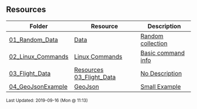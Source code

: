## Resources
| Folder | Resource | Description|
 | ------------|------------|------------|
 | [01_Random_Data](https://github.com/rugbyprof/5303-Adv-Database/tree/master/Resources/01_Random_Data) | [ Data ](https://github.com/rugbyprof/5303-Adv-Database/tree/master/Resources/01_Random_Data) | [ Random collection](https://github.com/rugbyprof/5303-Adv-Database/tree/master/Resources/01_Random_Data) | [N/A](https://github.com/rugbyprof/5303-Adv-Database/tree/master/Resources/01_Random_Data) |
 | [02_Linux_Commands](https://github.com/rugbyprof/5303-Adv-Database/tree/master/Resources/02_Linux_Commands) | [ Linux Commands ](https://github.com/rugbyprof/5303-Adv-Database/tree/master/Resources/02_Linux_Commands) | [ Basic command info](https://github.com/rugbyprof/5303-Adv-Database/tree/master/Resources/02_Linux_Commands) | [02_Linux_Commands](https://github.com/rugbyprof/5303-Adv-Database/tree/master/Resources/02_Linux_Commands) | [ TL;DR Necessary Commands](https://github.com/rugbyprof/5303-Adv-Database/tree/master/Resources/02_Linux_Commands) | [02_Linux_Commands](https://github.com/rugbyprof/5303-Adv-Database/tree/master/Resources/02_Linux_Commands) | [ More Extensive List Below](https://github.com/rugbyprof/5303-Adv-Database/tree/master/Resources/02_Linux_Commands) | [02_Linux_Commands](https://github.com/rugbyprof/5303-Adv-Database/tree/master/Resources/02_Linux_Commands) | [ 1 ](https://github.com/rugbyprof/5303-Adv-Database/tree/master/Resources/02_Linux_Commands) | [ SYSTEM INFORMATION](https://github.com/rugbyprof/5303-Adv-Database/tree/master/Resources/02_Linux_Commands) | [02_Linux_Commands](https://github.com/rugbyprof/5303-Adv-Database/tree/master/Resources/02_Linux_Commands) | [ Display Linux system information](https://github.com/rugbyprof/5303-Adv-Database/tree/master/Resources/02_Linux_Commands) | [02_Linux_Commands](https://github.com/rugbyprof/5303-Adv-Database/tree/master/Resources/02_Linux_Commands) | [ Display kernel release information](https://github.com/rugbyprof/5303-Adv-Database/tree/master/Resources/02_Linux_Commands) | [02_Linux_Commands](https://github.com/rugbyprof/5303-Adv-Database/tree/master/Resources/02_Linux_Commands) | [ Show which version of redhat installed](https://github.com/rugbyprof/5303-Adv-Database/tree/master/Resources/02_Linux_Commands) | [02_Linux_Commands](https://github.com/rugbyprof/5303-Adv-Database/tree/master/Resources/02_Linux_Commands) | [ Show how long the system has been running + load](https://github.com/rugbyprof/5303-Adv-Database/tree/master/Resources/02_Linux_Commands) | [02_Linux_Commands](https://github.com/rugbyprof/5303-Adv-Database/tree/master/Resources/02_Linux_Commands) | [ Show system host name](https://github.com/rugbyprof/5303-Adv-Database/tree/master/Resources/02_Linux_Commands) | [02_Linux_Commands](https://github.com/rugbyprof/5303-Adv-Database/tree/master/Resources/02_Linux_Commands) | [ Display the IP addresses of the host](https://github.com/rugbyprof/5303-Adv-Database/tree/master/Resources/02_Linux_Commands) | [02_Linux_Commands](https://github.com/rugbyprof/5303-Adv-Database/tree/master/Resources/02_Linux_Commands) | [ Show system reboot history](https://github.com/rugbyprof/5303-Adv-Database/tree/master/Resources/02_Linux_Commands) | [02_Linux_Commands](https://github.com/rugbyprof/5303-Adv-Database/tree/master/Resources/02_Linux_Commands) | [ Show the current date and time](https://github.com/rugbyprof/5303-Adv-Database/tree/master/Resources/02_Linux_Commands) | [02_Linux_Commands](https://github.com/rugbyprof/5303-Adv-Database/tree/master/Resources/02_Linux_Commands) | [ Show this month's calendar](https://github.com/rugbyprof/5303-Adv-Database/tree/master/Resources/02_Linux_Commands) | [02_Linux_Commands](https://github.com/rugbyprof/5303-Adv-Database/tree/master/Resources/02_Linux_Commands) | [ Display who is online](https://github.com/rugbyprof/5303-Adv-Database/tree/master/Resources/02_Linux_Commands) | [02_Linux_Commands](https://github.com/rugbyprof/5303-Adv-Database/tree/master/Resources/02_Linux_Commands) | [ Who you are logged in as](https://github.com/rugbyprof/5303-Adv-Database/tree/master/Resources/02_Linux_Commands) | [02_Linux_Commands](https://github.com/rugbyprof/5303-Adv-Database/tree/master/Resources/02_Linux_Commands) | [ 2 ](https://github.com/rugbyprof/5303-Adv-Database/tree/master/Resources/02_Linux_Commands) | [ HARDWARE INFORMATION](https://github.com/rugbyprof/5303-Adv-Database/tree/master/Resources/02_Linux_Commands) | [02_Linux_Commands](https://github.com/rugbyprof/5303-Adv-Database/tree/master/Resources/02_Linux_Commands) | [ Display messages in kernel ring buffer](https://github.com/rugbyprof/5303-Adv-Database/tree/master/Resources/02_Linux_Commands) | [02_Linux_Commands](https://github.com/rugbyprof/5303-Adv-Database/tree/master/Resources/02_Linux_Commands) | [ Display CPU information](https://github.com/rugbyprof/5303-Adv-Database/tree/master/Resources/02_Linux_Commands) | [02_Linux_Commands](https://github.com/rugbyprof/5303-Adv-Database/tree/master/Resources/02_Linux_Commands) | [ Display memory information](https://github.com/rugbyprof/5303-Adv-Database/tree/master/Resources/02_Linux_Commands) | [02_Linux_Commands](https://github.com/rugbyprof/5303-Adv-Database/tree/master/Resources/02_Linux_Commands) | [ Display free and used memory ( ](https://github.com/rugbyprof/5303-Adv-Database/tree/master/Resources/02_Linux_Commands) | [h for human readable, ](https://github.com/rugbyprof/5303-Adv-Database/tree/master/Resources/02_Linux_Commands) | [m for MB, ](https://github.com/rugbyprof/5303-Adv-Database/tree/master/Resources/02_Linux_Commands) | [g for GB.)](https://github.com/rugbyprof/5303-Adv-Database/tree/master/Resources/02_Linux_Commands) | [02_Linux_Commands](https://github.com/rugbyprof/5303-Adv-Database/tree/master/Resources/02_Linux_Commands) | [ Display PCI devices](https://github.com/rugbyprof/5303-Adv-Database/tree/master/Resources/02_Linux_Commands) | [02_Linux_Commands](https://github.com/rugbyprof/5303-Adv-Database/tree/master/Resources/02_Linux_Commands) | [ Display USB devices](https://github.com/rugbyprof/5303-Adv-Database/tree/master/Resources/02_Linux_Commands) | [02_Linux_Commands](https://github.com/rugbyprof/5303-Adv-Database/tree/master/Resources/02_Linux_Commands) | [ Display DMI/SMBIOS (hardware info) from the BIOS](https://github.com/rugbyprof/5303-Adv-Database/tree/master/Resources/02_Linux_Commands) | [02_Linux_Commands](https://github.com/rugbyprof/5303-Adv-Database/tree/master/Resources/02_Linux_Commands) | [ Show info about disk sda](https://github.com/rugbyprof/5303-Adv-Database/tree/master/Resources/02_Linux_Commands) | [02_Linux_Commands](https://github.com/rugbyprof/5303-Adv-Database/tree/master/Resources/02_Linux_Commands) | [ Perform a read speed test on disk sda](https://github.com/rugbyprof/5303-Adv-Database/tree/master/Resources/02_Linux_Commands) | [02_Linux_Commands](https://github.com/rugbyprof/5303-Adv-Database/tree/master/Resources/02_Linux_Commands) | [ Test for unreadable blocks on disk sda](https://github.com/rugbyprof/5303-Adv-Database/tree/master/Resources/02_Linux_Commands) | [02_Linux_Commands](https://github.com/rugbyprof/5303-Adv-Database/tree/master/Resources/02_Linux_Commands) | [ 3 ](https://github.com/rugbyprof/5303-Adv-Database/tree/master/Resources/02_Linux_Commands) | [ PERFORMANCE MONITORING AND STATISTICS](https://github.com/rugbyprof/5303-Adv-Database/tree/master/Resources/02_Linux_Commands) | [02_Linux_Commands](https://github.com/rugbyprof/5303-Adv-Database/tree/master/Resources/02_Linux_Commands) | [ Display and manage the top processes](https://github.com/rugbyprof/5303-Adv-Database/tree/master/Resources/02_Linux_Commands) | [02_Linux_Commands](https://github.com/rugbyprof/5303-Adv-Database/tree/master/Resources/02_Linux_Commands) | [ Interactive process viewer (top alternative)](https://github.com/rugbyprof/5303-Adv-Database/tree/master/Resources/02_Linux_Commands) | [02_Linux_Commands](https://github.com/rugbyprof/5303-Adv-Database/tree/master/Resources/02_Linux_Commands) | [ Display processor related statistics](https://github.com/rugbyprof/5303-Adv-Database/tree/master/Resources/02_Linux_Commands) | [02_Linux_Commands](https://github.com/rugbyprof/5303-Adv-Database/tree/master/Resources/02_Linux_Commands) | [ Display virtual memory statistics](https://github.com/rugbyprof/5303-Adv-Database/tree/master/Resources/02_Linux_Commands) | [02_Linux_Commands](https://github.com/rugbyprof/5303-Adv-Database/tree/master/Resources/02_Linux_Commands) | [ Display I/O statistics](https://github.com/rugbyprof/5303-Adv-Database/tree/master/Resources/02_Linux_Commands) | [02_Linux_Commands](https://github.com/rugbyprof/5303-Adv-Database/tree/master/Resources/02_Linux_Commands) | [ Display the last 100 syslog messages  (Use /var/log/syslog for Debian based systems.)](https://github.com/rugbyprof/5303-Adv-Database/tree/master/Resources/02_Linux_Commands) | [02_Linux_Commands](https://github.com/rugbyprof/5303-Adv-Database/tree/master/Resources/02_Linux_Commands) | [ Capture and display all packets on interface eth0](https://github.com/rugbyprof/5303-Adv-Database/tree/master/Resources/02_Linux_Commands) | [02_Linux_Commands](https://github.com/rugbyprof/5303-Adv-Database/tree/master/Resources/02_Linux_Commands) | [ Monitor all traffic on port 80 ( HTTP )](https://github.com/rugbyprof/5303-Adv-Database/tree/master/Resources/02_Linux_Commands) | [02_Linux_Commands](https://github.com/rugbyprof/5303-Adv-Database/tree/master/Resources/02_Linux_Commands) | [ List all open files on the system](https://github.com/rugbyprof/5303-Adv-Database/tree/master/Resources/02_Linux_Commands) | [02_Linux_Commands](https://github.com/rugbyprof/5303-Adv-Database/tree/master/Resources/02_Linux_Commands) | [ List files opened by user](https://github.com/rugbyprof/5303-Adv-Database/tree/master/Resources/02_Linux_Commands) | [02_Linux_Commands](https://github.com/rugbyprof/5303-Adv-Database/tree/master/Resources/02_Linux_Commands) | [ Display free and used memory ( ](https://github.com/rugbyprof/5303-Adv-Database/tree/master/Resources/02_Linux_Commands) | [h for human readable, ](https://github.com/rugbyprof/5303-Adv-Database/tree/master/Resources/02_Linux_Commands) | [m for MB, ](https://github.com/rugbyprof/5303-Adv-Database/tree/master/Resources/02_Linux_Commands) | [g for GB.)](https://github.com/rugbyprof/5303-Adv-Database/tree/master/Resources/02_Linux_Commands) | [02_Linux_Commands](https://github.com/rugbyprof/5303-Adv-Database/tree/master/Resources/02_Linux_Commands) | [ Execute "df ](https://github.com/rugbyprof/5303-Adv-Database/tree/master/Resources/02_Linux_Commands) | [h", showing periodic updates](https://github.com/rugbyprof/5303-Adv-Database/tree/master/Resources/02_Linux_Commands) | [02_Linux_Commands](https://github.com/rugbyprof/5303-Adv-Database/tree/master/Resources/02_Linux_Commands) | [ 4 – USER INFORMATION AND MANAGEMENT](https://github.com/rugbyprof/5303-Adv-Database/tree/master/Resources/02_Linux_Commands) | [02_Linux_Commands](https://github.com/rugbyprof/5303-Adv-Database/tree/master/Resources/02_Linux_Commands) | [ Display the user and group ids of your current user.](https://github.com/rugbyprof/5303-Adv-Database/tree/master/Resources/02_Linux_Commands) | [02_Linux_Commands](https://github.com/rugbyprof/5303-Adv-Database/tree/master/Resources/02_Linux_Commands) | [ Display the last users who have logged onto the system.](https://github.com/rugbyprof/5303-Adv-Database/tree/master/Resources/02_Linux_Commands) | [02_Linux_Commands](https://github.com/rugbyprof/5303-Adv-Database/tree/master/Resources/02_Linux_Commands) | [ Show who is logged into the system.](https://github.com/rugbyprof/5303-Adv-Database/tree/master/Resources/02_Linux_Commands) | [02_Linux_Commands](https://github.com/rugbyprof/5303-Adv-Database/tree/master/Resources/02_Linux_Commands) | [ Show who is logged in and what they are doing.](https://github.com/rugbyprof/5303-Adv-Database/tree/master/Resources/02_Linux_Commands) | [02_Linux_Commands](https://github.com/rugbyprof/5303-Adv-Database/tree/master/Resources/02_Linux_Commands) | [ Create a group named "test".](https://github.com/rugbyprof/5303-Adv-Database/tree/master/Resources/02_Linux_Commands) | [02_Linux_Commands](https://github.com/rugbyprof/5303-Adv-Database/tree/master/Resources/02_Linux_Commands) | [ Create an account named john, with a comment of "John Smith" and create the user's home directory.](https://github.com/rugbyprof/5303-Adv-Database/tree/master/Resources/02_Linux_Commands) | [02_Linux_Commands](https://github.com/rugbyprof/5303-Adv-Database/tree/master/Resources/02_Linux_Commands) | [ Delete the john account.](https://github.com/rugbyprof/5303-Adv-Database/tree/master/Resources/02_Linux_Commands) | [02_Linux_Commands](https://github.com/rugbyprof/5303-Adv-Database/tree/master/Resources/02_Linux_Commands) | [ Add the john account to the sales group](https://github.com/rugbyprof/5303-Adv-Database/tree/master/Resources/02_Linux_Commands) | [02_Linux_Commands](https://github.com/rugbyprof/5303-Adv-Database/tree/master/Resources/02_Linux_Commands) | [ 5 ](https://github.com/rugbyprof/5303-Adv-Database/tree/master/Resources/02_Linux_Commands) | [ FILE AND DIRECTORY COMMANDS](https://github.com/rugbyprof/5303-Adv-Database/tree/master/Resources/02_Linux_Commands) | [02_Linux_Commands](https://github.com/rugbyprof/5303-Adv-Database/tree/master/Resources/02_Linux_Commands) | [ List all files in a long listing (detailed) format](https://github.com/rugbyprof/5303-Adv-Database/tree/master/Resources/02_Linux_Commands) | [02_Linux_Commands](https://github.com/rugbyprof/5303-Adv-Database/tree/master/Resources/02_Linux_Commands) | [ Display the present working directory](https://github.com/rugbyprof/5303-Adv-Database/tree/master/Resources/02_Linux_Commands) | [02_Linux_Commands](https://github.com/rugbyprof/5303-Adv-Database/tree/master/Resources/02_Linux_Commands) | [ Create a directory](https://github.com/rugbyprof/5303-Adv-Database/tree/master/Resources/02_Linux_Commands) | [02_Linux_Commands](https://github.com/rugbyprof/5303-Adv-Database/tree/master/Resources/02_Linux_Commands) | [ Remove (delete) file](https://github.com/rugbyprof/5303-Adv-Database/tree/master/Resources/02_Linux_Commands) | [02_Linux_Commands](https://github.com/rugbyprof/5303-Adv-Database/tree/master/Resources/02_Linux_Commands) | [ Remove the directory and its contents recursively](https://github.com/rugbyprof/5303-Adv-Database/tree/master/Resources/02_Linux_Commands) | [02_Linux_Commands](https://github.com/rugbyprof/5303-Adv-Database/tree/master/Resources/02_Linux_Commands) | [ Force removal of file without prompting for confirmation](https://github.com/rugbyprof/5303-Adv-Database/tree/master/Resources/02_Linux_Commands) | [02_Linux_Commands](https://github.com/rugbyprof/5303-Adv-Database/tree/master/Resources/02_Linux_Commands) | [ Forcefully remove directory recursively](https://github.com/rugbyprof/5303-Adv-Database/tree/master/Resources/02_Linux_Commands) | [02_Linux_Commands](https://github.com/rugbyprof/5303-Adv-Database/tree/master/Resources/02_Linux_Commands) | [ Copy file1 to file2](https://github.com/rugbyprof/5303-Adv-Database/tree/master/Resources/02_Linux_Commands) | [02_Linux_Commands](https://github.com/rugbyprof/5303-Adv-Database/tree/master/Resources/02_Linux_Commands) | [ Copy source_directory recursively to destination. If destination exists, copy source_directory into destination, otherwise create destination with the contents of source_directory.](https://github.com/rugbyprof/5303-Adv-Database/tree/master/Resources/02_Linux_Commands) | [02_Linux_Commands](https://github.com/rugbyprof/5303-Adv-Database/tree/master/Resources/02_Linux_Commands) | [ Rename or move file1 to file2. If file2 is an existing directory, move file1 into directory file2](https://github.com/rugbyprof/5303-Adv-Database/tree/master/Resources/02_Linux_Commands) | [02_Linux_Commands](https://github.com/rugbyprof/5303-Adv-Database/tree/master/Resources/02_Linux_Commands) | [ Create symbolic link to linkname](https://github.com/rugbyprof/5303-Adv-Database/tree/master/Resources/02_Linux_Commands) | [02_Linux_Commands](https://github.com/rugbyprof/5303-Adv-Database/tree/master/Resources/02_Linux_Commands) | [ Create an empty file or update the access and modification times of file.](https://github.com/rugbyprof/5303-Adv-Database/tree/master/Resources/02_Linux_Commands) | [02_Linux_Commands](https://github.com/rugbyprof/5303-Adv-Database/tree/master/Resources/02_Linux_Commands) | [ View the contents of file](https://github.com/rugbyprof/5303-Adv-Database/tree/master/Resources/02_Linux_Commands) | [02_Linux_Commands](https://github.com/rugbyprof/5303-Adv-Database/tree/master/Resources/02_Linux_Commands) | [ Browse through a text file](https://github.com/rugbyprof/5303-Adv-Database/tree/master/Resources/02_Linux_Commands) | [02_Linux_Commands](https://github.com/rugbyprof/5303-Adv-Database/tree/master/Resources/02_Linux_Commands) | [ Display the first 10 lines of file](https://github.com/rugbyprof/5303-Adv-Database/tree/master/Resources/02_Linux_Commands) | [02_Linux_Commands](https://github.com/rugbyprof/5303-Adv-Database/tree/master/Resources/02_Linux_Commands) | [ Display the last 10 lines of file](https://github.com/rugbyprof/5303-Adv-Database/tree/master/Resources/02_Linux_Commands) | [02_Linux_Commands](https://github.com/rugbyprof/5303-Adv-Database/tree/master/Resources/02_Linux_Commands) | [ Display the last 10 lines of file and "follow" the file as it grows.](https://github.com/rugbyprof/5303-Adv-Database/tree/master/Resources/02_Linux_Commands) | [02_Linux_Commands](https://github.com/rugbyprof/5303-Adv-Database/tree/master/Resources/02_Linux_Commands) | [ 6 ](https://github.com/rugbyprof/5303-Adv-Database/tree/master/Resources/02_Linux_Commands) | [ PROCESS MANAGEMENT](https://github.com/rugbyprof/5303-Adv-Database/tree/master/Resources/02_Linux_Commands) | [02_Linux_Commands](https://github.com/rugbyprof/5303-Adv-Database/tree/master/Resources/02_Linux_Commands) | [ Display your currently running processes](https://github.com/rugbyprof/5303-Adv-Database/tree/master/Resources/02_Linux_Commands) | [02_Linux_Commands](https://github.com/rugbyprof/5303-Adv-Database/tree/master/Resources/02_Linux_Commands) | [ Display all the currently running processes on the system.](https://github.com/rugbyprof/5303-Adv-Database/tree/master/Resources/02_Linux_Commands) | [02_Linux_Commands](https://github.com/rugbyprof/5303-Adv-Database/tree/master/Resources/02_Linux_Commands) | [ Display process information for processname](https://github.com/rugbyprof/5303-Adv-Database/tree/master/Resources/02_Linux_Commands) | [02_Linux_Commands](https://github.com/rugbyprof/5303-Adv-Database/tree/master/Resources/02_Linux_Commands) | [ Display and manage the top processes](https://github.com/rugbyprof/5303-Adv-Database/tree/master/Resources/02_Linux_Commands) | [02_Linux_Commands](https://github.com/rugbyprof/5303-Adv-Database/tree/master/Resources/02_Linux_Commands) | [ Interactive process viewer (top alternative)](https://github.com/rugbyprof/5303-Adv-Database/tree/master/Resources/02_Linux_Commands) | [02_Linux_Commands](https://github.com/rugbyprof/5303-Adv-Database/tree/master/Resources/02_Linux_Commands) | [ Kill process with process ID of pid](https://github.com/rugbyprof/5303-Adv-Database/tree/master/Resources/02_Linux_Commands) | [02_Linux_Commands](https://github.com/rugbyprof/5303-Adv-Database/tree/master/Resources/02_Linux_Commands) | [ Kill all processes named processname](https://github.com/rugbyprof/5303-Adv-Database/tree/master/Resources/02_Linux_Commands) | [02_Linux_Commands](https://github.com/rugbyprof/5303-Adv-Database/tree/master/Resources/02_Linux_Commands) | [ Start program in the background](https://github.com/rugbyprof/5303-Adv-Database/tree/master/Resources/02_Linux_Commands) | [02_Linux_Commands](https://github.com/rugbyprof/5303-Adv-Database/tree/master/Resources/02_Linux_Commands) | [ Display stopped or background jobs](https://github.com/rugbyprof/5303-Adv-Database/tree/master/Resources/02_Linux_Commands) | [02_Linux_Commands](https://github.com/rugbyprof/5303-Adv-Database/tree/master/Resources/02_Linux_Commands) | [ Brings the most recent background job to foreground](https://github.com/rugbyprof/5303-Adv-Database/tree/master/Resources/02_Linux_Commands) | [02_Linux_Commands](https://github.com/rugbyprof/5303-Adv-Database/tree/master/Resources/02_Linux_Commands) | [ Brings job n to the foreground](https://github.com/rugbyprof/5303-Adv-Database/tree/master/Resources/02_Linux_Commands) | [02_Linux_Commands](https://github.com/rugbyprof/5303-Adv-Database/tree/master/Resources/02_Linux_Commands) | [ 7 – FILE PERMISSIONS](https://github.com/rugbyprof/5303-Adv-Database/tree/master/Resources/02_Linux_Commands) | [02_Linux_Commands](https://github.com/rugbyprof/5303-Adv-Database/tree/master/Resources/02_Linux_Commands) | [ 8 ](https://github.com/rugbyprof/5303-Adv-Database/tree/master/Resources/02_Linux_Commands) | [ NETWORKING](https://github.com/rugbyprof/5303-Adv-Database/tree/master/Resources/02_Linux_Commands) | [02_Linux_Commands](https://github.com/rugbyprof/5303-Adv-Database/tree/master/Resources/02_Linux_Commands) | [ Display all network interfaces and ip address](https://github.com/rugbyprof/5303-Adv-Database/tree/master/Resources/02_Linux_Commands) | [02_Linux_Commands](https://github.com/rugbyprof/5303-Adv-Database/tree/master/Resources/02_Linux_Commands) | [ Display eth0 address and details](https://github.com/rugbyprof/5303-Adv-Database/tree/master/Resources/02_Linux_Commands) | [02_Linux_Commands](https://github.com/rugbyprof/5303-Adv-Database/tree/master/Resources/02_Linux_Commands) | [ Query or control network driver and hardware settings](https://github.com/rugbyprof/5303-Adv-Database/tree/master/Resources/02_Linux_Commands) | [02_Linux_Commands](https://github.com/rugbyprof/5303-Adv-Database/tree/master/Resources/02_Linux_Commands) | [ Send ICMP echo request to host](https://github.com/rugbyprof/5303-Adv-Database/tree/master/Resources/02_Linux_Commands) | [02_Linux_Commands](https://github.com/rugbyprof/5303-Adv-Database/tree/master/Resources/02_Linux_Commands) | [ Display whois information for domain](https://github.com/rugbyprof/5303-Adv-Database/tree/master/Resources/02_Linux_Commands) | [02_Linux_Commands](https://github.com/rugbyprof/5303-Adv-Database/tree/master/Resources/02_Linux_Commands) | [ Display DNS information for domain](https://github.com/rugbyprof/5303-Adv-Database/tree/master/Resources/02_Linux_Commands) | [02_Linux_Commands](https://github.com/rugbyprof/5303-Adv-Database/tree/master/Resources/02_Linux_Commands) | [ Reverse lookup of IP_ADDRESS](https://github.com/rugbyprof/5303-Adv-Database/tree/master/Resources/02_Linux_Commands) | [02_Linux_Commands](https://github.com/rugbyprof/5303-Adv-Database/tree/master/Resources/02_Linux_Commands) | [ Display DNS ip address for domain](https://github.com/rugbyprof/5303-Adv-Database/tree/master/Resources/02_Linux_Commands) | [02_Linux_Commands](https://github.com/rugbyprof/5303-Adv-Database/tree/master/Resources/02_Linux_Commands) | [ Display the network address of the host name.](https://github.com/rugbyprof/5303-Adv-Database/tree/master/Resources/02_Linux_Commands) | [02_Linux_Commands](https://github.com/rugbyprof/5303-Adv-Database/tree/master/Resources/02_Linux_Commands) | [ Display all local ip addresses](https://github.com/rugbyprof/5303-Adv-Database/tree/master/Resources/02_Linux_Commands) | [02_Linux_Commands](https://github.com/rugbyprof/5303-Adv-Database/tree/master/Resources/02_Linux_Commands) | [ Download http://domain.com/file](https://github.com/rugbyprof/5303-Adv-Database/tree/master/Resources/02_Linux_Commands) | [02_Linux_Commands](https://github.com/rugbyprof/5303-Adv-Database/tree/master/Resources/02_Linux_Commands) | [ Display listening tcp and udp ports and corresponding programs](https://github.com/rugbyprof/5303-Adv-Database/tree/master/Resources/02_Linux_Commands) | [02_Linux_Commands](https://github.com/rugbyprof/5303-Adv-Database/tree/master/Resources/02_Linux_Commands) | [ 9 ](https://github.com/rugbyprof/5303-Adv-Database/tree/master/Resources/02_Linux_Commands) | [ ARCHIVES (TAR FILES)](https://github.com/rugbyprof/5303-Adv-Database/tree/master/Resources/02_Linux_Commands) | [02_Linux_Commands](https://github.com/rugbyprof/5303-Adv-Database/tree/master/Resources/02_Linux_Commands) | [ Create tar named archive.tar containing directory.](https://github.com/rugbyprof/5303-Adv-Database/tree/master/Resources/02_Linux_Commands) | [02_Linux_Commands](https://github.com/rugbyprof/5303-Adv-Database/tree/master/Resources/02_Linux_Commands) | [ Extract the contents from archive.tar.](https://github.com/rugbyprof/5303-Adv-Database/tree/master/Resources/02_Linux_Commands) | [02_Linux_Commands](https://github.com/rugbyprof/5303-Adv-Database/tree/master/Resources/02_Linux_Commands) | [ Create a gzip compressed tar file name archive.tar.gz.](https://github.com/rugbyprof/5303-Adv-Database/tree/master/Resources/02_Linux_Commands) | [02_Linux_Commands](https://github.com/rugbyprof/5303-Adv-Database/tree/master/Resources/02_Linux_Commands) | [ Extract a gzip compressed tar file.](https://github.com/rugbyprof/5303-Adv-Database/tree/master/Resources/02_Linux_Commands) | [02_Linux_Commands](https://github.com/rugbyprof/5303-Adv-Database/tree/master/Resources/02_Linux_Commands) | [ Create a tar file with bzip2 compression](https://github.com/rugbyprof/5303-Adv-Database/tree/master/Resources/02_Linux_Commands) | [02_Linux_Commands](https://github.com/rugbyprof/5303-Adv-Database/tree/master/Resources/02_Linux_Commands) | [ Extract a bzip2 compressed tar file.](https://github.com/rugbyprof/5303-Adv-Database/tree/master/Resources/02_Linux_Commands) | [02_Linux_Commands](https://github.com/rugbyprof/5303-Adv-Database/tree/master/Resources/02_Linux_Commands) | [ 10 ](https://github.com/rugbyprof/5303-Adv-Database/tree/master/Resources/02_Linux_Commands) | [ INSTALLING PACKAGES](https://github.com/rugbyprof/5303-Adv-Database/tree/master/Resources/02_Linux_Commands) | [02_Linux_Commands](https://github.com/rugbyprof/5303-Adv-Database/tree/master/Resources/02_Linux_Commands) | [ Search for a package by keyword.](https://github.com/rugbyprof/5303-Adv-Database/tree/master/Resources/02_Linux_Commands) | [02_Linux_Commands](https://github.com/rugbyprof/5303-Adv-Database/tree/master/Resources/02_Linux_Commands) | [ Install package.](https://github.com/rugbyprof/5303-Adv-Database/tree/master/Resources/02_Linux_Commands) | [02_Linux_Commands](https://github.com/rugbyprof/5303-Adv-Database/tree/master/Resources/02_Linux_Commands) | [ Display description and summary information about package.](https://github.com/rugbyprof/5303-Adv-Database/tree/master/Resources/02_Linux_Commands) | [02_Linux_Commands](https://github.com/rugbyprof/5303-Adv-Database/tree/master/Resources/02_Linux_Commands) | [ Install package from local file named package.rpm](https://github.com/rugbyprof/5303-Adv-Database/tree/master/Resources/02_Linux_Commands) | [02_Linux_Commands](https://github.com/rugbyprof/5303-Adv-Database/tree/master/Resources/02_Linux_Commands) | [ Remove/uninstall package.](https://github.com/rugbyprof/5303-Adv-Database/tree/master/Resources/02_Linux_Commands) | [02_Linux_Commands](https://github.com/rugbyprof/5303-Adv-Database/tree/master/Resources/02_Linux_Commands) | [ Install software from source code.](https://github.com/rugbyprof/5303-Adv-Database/tree/master/Resources/02_Linux_Commands) | [02_Linux_Commands](https://github.com/rugbyprof/5303-Adv-Database/tree/master/Resources/02_Linux_Commands) | [ 11 – SEARCH](https://github.com/rugbyprof/5303-Adv-Database/tree/master/Resources/02_Linux_Commands) | [02_Linux_Commands](https://github.com/rugbyprof/5303-Adv-Database/tree/master/Resources/02_Linux_Commands) | [ Search for pattern in file](https://github.com/rugbyprof/5303-Adv-Database/tree/master/Resources/02_Linux_Commands) | [02_Linux_Commands](https://github.com/rugbyprof/5303-Adv-Database/tree/master/Resources/02_Linux_Commands) | [ Search recursively for pattern in directory](https://github.com/rugbyprof/5303-Adv-Database/tree/master/Resources/02_Linux_Commands) | [02_Linux_Commands](https://github.com/rugbyprof/5303-Adv-Database/tree/master/Resources/02_Linux_Commands) | [ Find files and directories by name](https://github.com/rugbyprof/5303-Adv-Database/tree/master/Resources/02_Linux_Commands) | [02_Linux_Commands](https://github.com/rugbyprof/5303-Adv-Database/tree/master/Resources/02_Linux_Commands) | [ Find files in /home/john that start with "prefix".](https://github.com/rugbyprof/5303-Adv-Database/tree/master/Resources/02_Linux_Commands) | [02_Linux_Commands](https://github.com/rugbyprof/5303-Adv-Database/tree/master/Resources/02_Linux_Commands) | [ Find files larger than 100MB in /home](https://github.com/rugbyprof/5303-Adv-Database/tree/master/Resources/02_Linux_Commands) | [02_Linux_Commands](https://github.com/rugbyprof/5303-Adv-Database/tree/master/Resources/02_Linux_Commands) | [ 12 – SSH LOGINS](https://github.com/rugbyprof/5303-Adv-Database/tree/master/Resources/02_Linux_Commands) | [02_Linux_Commands](https://github.com/rugbyprof/5303-Adv-Database/tree/master/Resources/02_Linux_Commands) | [ Connect to host as your local username.](https://github.com/rugbyprof/5303-Adv-Database/tree/master/Resources/02_Linux_Commands) | [02_Linux_Commands](https://github.com/rugbyprof/5303-Adv-Database/tree/master/Resources/02_Linux_Commands) | [ Connect to host as user](https://github.com/rugbyprof/5303-Adv-Database/tree/master/Resources/02_Linux_Commands) | [02_Linux_Commands](https://github.com/rugbyprof/5303-Adv-Database/tree/master/Resources/02_Linux_Commands) | [ Connect to host using port](https://github.com/rugbyprof/5303-Adv-Database/tree/master/Resources/02_Linux_Commands) | [02_Linux_Commands](https://github.com/rugbyprof/5303-Adv-Database/tree/master/Resources/02_Linux_Commands) | [ 13 – FILE TRANSFERS](https://github.com/rugbyprof/5303-Adv-Database/tree/master/Resources/02_Linux_Commands) | [02_Linux_Commands](https://github.com/rugbyprof/5303-Adv-Database/tree/master/Resources/02_Linux_Commands) | [ Secure copy file.txt to the /tmp folder on server](https://github.com/rugbyprof/5303-Adv-Database/tree/master/Resources/02_Linux_Commands) | [02_Linux_Commands](https://github.com/rugbyprof/5303-Adv-Database/tree/master/Resources/02_Linux_Commands) | [ Copy *.html files from server to the local /tmp folder.](https://github.com/rugbyprof/5303-Adv-Database/tree/master/Resources/02_Linux_Commands) | [02_Linux_Commands](https://github.com/rugbyprof/5303-Adv-Database/tree/master/Resources/02_Linux_Commands) | [ Copy all files and directories recursively from server to the current system's /tmp folder.](https://github.com/rugbyprof/5303-Adv-Database/tree/master/Resources/02_Linux_Commands) | [02_Linux_Commands](https://github.com/rugbyprof/5303-Adv-Database/tree/master/Resources/02_Linux_Commands) | [ Synchronize /home to /backups/home](https://github.com/rugbyprof/5303-Adv-Database/tree/master/Resources/02_Linux_Commands) | [02_Linux_Commands](https://github.com/rugbyprof/5303-Adv-Database/tree/master/Resources/02_Linux_Commands) | [ Synchronize files/directories between the local and remote system with compression enabled](https://github.com/rugbyprof/5303-Adv-Database/tree/master/Resources/02_Linux_Commands) | [02_Linux_Commands](https://github.com/rugbyprof/5303-Adv-Database/tree/master/Resources/02_Linux_Commands) | [ 14 ](https://github.com/rugbyprof/5303-Adv-Database/tree/master/Resources/02_Linux_Commands) | [ DISK USAGE](https://github.com/rugbyprof/5303-Adv-Database/tree/master/Resources/02_Linux_Commands) | [02_Linux_Commands](https://github.com/rugbyprof/5303-Adv-Database/tree/master/Resources/02_Linux_Commands) | [ Show free and used space on mounted filesystems](https://github.com/rugbyprof/5303-Adv-Database/tree/master/Resources/02_Linux_Commands) | [02_Linux_Commands](https://github.com/rugbyprof/5303-Adv-Database/tree/master/Resources/02_Linux_Commands) | [ Show free and used inodes on mounted filesystems](https://github.com/rugbyprof/5303-Adv-Database/tree/master/Resources/02_Linux_Commands) | [02_Linux_Commands](https://github.com/rugbyprof/5303-Adv-Database/tree/master/Resources/02_Linux_Commands) | [ Display disks partitions sizes and types](https://github.com/rugbyprof/5303-Adv-Database/tree/master/Resources/02_Linux_Commands) | [02_Linux_Commands](https://github.com/rugbyprof/5303-Adv-Database/tree/master/Resources/02_Linux_Commands) | [ Display disk usage for all files and directories in human readable format](https://github.com/rugbyprof/5303-Adv-Database/tree/master/Resources/02_Linux_Commands) | [02_Linux_Commands](https://github.com/rugbyprof/5303-Adv-Database/tree/master/Resources/02_Linux_Commands) | [ Display total disk usage off the current directory](https://github.com/rugbyprof/5303-Adv-Database/tree/master/Resources/02_Linux_Commands) | [02_Linux_Commands](https://github.com/rugbyprof/5303-Adv-Database/tree/master/Resources/02_Linux_Commands) | [ DIRECTORY NAVIGATION](https://github.com/rugbyprof/5303-Adv-Database/tree/master/Resources/02_Linux_Commands) | [02_Linux_Commands](https://github.com/rugbyprof/5303-Adv-Database/tree/master/Resources/02_Linux_Commands) | [ To go up one level of the directory tree.  (Change into the parent directory.)](https://github.com/rugbyprof/5303-Adv-Database/tree/master/Resources/02_Linux_Commands) | [02_Linux_Commands](https://github.com/rugbyprof/5303-Adv-Database/tree/master/Resources/02_Linux_Commands) | [ Go to the $HOME directory](https://github.com/rugbyprof/5303-Adv-Database/tree/master/Resources/02_Linux_Commands) | [02_Linux_Commands](https://github.com/rugbyprof/5303-Adv-Database/tree/master/Resources/02_Linux_Commands) | [ Change to the /etc directory](https://github.com/rugbyprof/5303-Adv-Database/tree/master/Resources/02_Linux_Commands) | [N/A](https://github.com/rugbyprof/5303-Adv-Database/tree/master/Resources/02_Linux_Commands) |
 | [03_Flight_Data](https://github.com/rugbyprof/5303-Adv-Database/tree/master/Resources/03_Flight_Data) | [ Resources 03_Flight_Data ](https://github.com/rugbyprof/5303-Adv-Database/tree/master/Resources/03_Flight_Data) | [ No Description](https://github.com/rugbyprof/5303-Adv-Database/tree/master/Resources/03_Flight_Data) | [N/A](https://github.com/rugbyprof/5303-Adv-Database/tree/master/Resources/03_Flight_Data) |
 | [04_GeoJsonExample](https://github.com/rugbyprof/5303-Adv-Database/tree/master/Resources/04_GeoJsonExample) | [ GeoJson ](https://github.com/rugbyprof/5303-Adv-Database/tree/master/Resources/04_GeoJsonExample) | [ Small Example](https://github.com/rugbyprof/5303-Adv-Database/tree/master/Resources/04_GeoJsonExample) | [N/A](https://github.com/rugbyprof/5303-Adv-Database/tree/master/Resources/04_GeoJsonExample) |

<sup>Last Updated: 2019-09-16 (Mon @ 11:13)</sup>